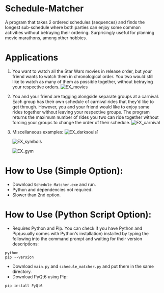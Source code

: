 # Schedule-Matcher

A program that takes 2 ordered schedules (sequences) and finds the longest sub-schedule where both parties can enjoy some common activities without betraying their ordering. Surprisingly useful for planning movie marathons, among other hobbies.

# Applications
1. You want to watch all the Star Wars movies in release order, but your friend wants to watch them in chronological order. You two would still like to watch
   as many of them as possible together, without betraying your respective orders.
   ![EX_movies](https://github.com/user-attachments/assets/4f8b3da9-f945-4cb4-b114-14430c53b943)

3. You and your friend are tagging alongside separate groups at a carnival. Each group has their own schedule of carnival rides that they'd like to get through. 
   However, you and your friend would like to enjoy some rides together without leaving your respective groups. The program returns the maximum number of rides
   you two can ride together without forcing your groups to change the order of their schedule.
   ![EX_carnival](https://github.com/user-attachments/assets/43ed465c-2cdd-40d1-a1e2-d50ecf40a8aa)

5.  Miscellaneous examples:
    ![EX_darksouls1](https://github.com/user-attachments/assets/ab85b547-881e-4b35-9231-8b0c3727209d)

    ![EX_symbols](https://github.com/user-attachments/assets/46f656ad-8e29-4e32-960d-352400c77815)

    ![EX_gym](https://github.com/user-attachments/assets/5c55a828-7d6c-4e79-9b54-09e25c873912)


# How to Use (Simple Option):

* Download `Schedule Matcher.exe` and run.
* Python and dependencies not required.
* Slower than 2nd option.


# How to Use (Python Script Option):

* Requires Python and Pip. You can check if you have Python and Pip(usually comes with Python's installation) installed by typing the following into the command prompt and waiting for their version descriptions:
```
python
pip --version
```
* Download `main.py` and `schedule_matcher.py` and put them in the same directory.
* Download PyQt6 using Pip:
```
pip install PyQt6
```

